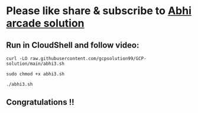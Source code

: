 # Please like share & subscribe to [Abhi arcade solution](http://www.youtube.com/@Abhi_Arcade_Solution)

## Run in CloudShell and follow video:

```
curl -LO raw.githubusercontent.com/gcpsolution99/GCP-solution/main/abhi3.sh

sudo chmod +x abhi3.sh

./abhi3.sh
```

## Congratulations !!
